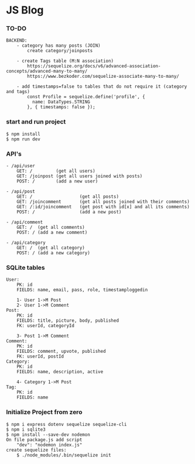 # JS Blog

### TO-DO

    BACKEND:
    	- category has many posts (JOIN)
    		create category/joinposts

    	- create Tags table (M:N association)
    		https://sequelize.org/docs/v6/advanced-association-concepts/advanced-many-to-many/
    		https://www.bezkoder.com/sequelize-associate-many-to-many/

    	- add timestamps=false to tables that do not require it (category and tags)
    		const Profile = sequelize.define('profile', {
    		  name: DataTypes.STRING
    		}, { timestamps: false });

### start and run project

    $ npm install
    $ npm run dev

### API's

    - /api/user
    	GET: /         (get all users)
    	GET: /joinpost (get all users joined with posts)
    	POST: /        (add a new user)

    - /api/post
    	GET: /  				(get all posts)
    	GET: /joincomment 		(get all posts joined with their comments)
    	GET: /:id/joincomment	(get post with id[x] and all its comments)
    	POST: / 				(add a new post)

    - /api/comment
    	GET: /  (get all comments)
    	POST: / (add a new comment)

    - /api/category
    	GET: /  (get all category)
    	POST: / (add a new category)

### SQLite tables

    User:
    	PK: id
    	FIELDS: name, email, pass, role, timestamploggedin

    	1- User 1->M Post
    	2- User 1->M Comment
    Post:
    	PK: id
    	FIELDS: title, picture, body, published
    	FK: userId, categoryId

    	3- Post 1->M Comment
    Comment:
    	PK: id
    	FIELDS: comment, upvote, published
    	FK: userId, postId
    Category:
    	PK: id
    	FIELDS: name, description, active

    	4- Category 1->M Post
    Tag:
    	PK: id
    	FIELDS: name

### Initialize Project from zero

    $ npm i express dotenv sequelize sequelize-cli
    $ npm i sqlite3
    $ npm install --save-dev nodemon
    On file package.js add script
    	"dev": "nodemon index.js"
    create sequelize files:
    	$ ./node_modules/.bin/sequelize init
